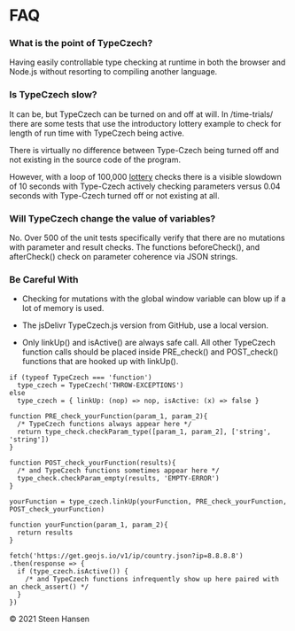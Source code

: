 

# FAQ

### What is the point of TypeCzech?

Having easily controllable type checking at runtime in both the browser and Node.js without resorting to compiling another language.

### Is TypeCzech slow?
  
  It can be, but TypeCzech can be turned on and off at will.
  In /time-trials/ there are some tests that use the 
  introductory lottery example to check for length of run time with TypeCzech being active.

  There is virtually no difference between Type-Czech being
  turned off and not existing in the source code of the program.

  However, with a loop of 100,000 [lottery](../example-snippets/00-Readme-Example.html) checks there is a 
  visible slowdown of 10 seconds with Type-Czech actively
  checking parameters versus 0.04 seconds with Type-Czech
  turned off or not existing at all.

### Will TypeCzech change the value of variables?

  No. Over 500 of the unit tests specifically verify that there are no mutations with parameter and result checks. The functions beforeCheck(), and afterCheck() check
  on parameter coherence via JSON strings.

### Be Careful With
  -  Checking for mutations with the global window variable can blow up if a lot 
  of memory is used.
  -  The jsDelivr TypeCzech.js version from GitHub, use a local version.

  - Only  linkUp() and isActive() are always safe call. All other TypeCzech function calls 
   should be placed inside PRE_check() and POST_check() functions that are hooked up with linkUp().
  
```
if (typeof TypeCzech === 'function')
  type_czech = TypeCzech('THROW-EXCEPTIONS')
else
  type_czech = { linkUp: (nop) => nop, isActive: (x) => false }

function PRE_check_yourFunction(param_1, param_2){ 
  /* TypeCzech functions always appear here */
  return type_check.checkParam_type([param_1, param_2], ['string', 'string'])
}

function POST_check_yourFunction(results){ 
  /* and TypeCzech functions sometimes appear here */
  type_check.checkParam_empty(results, 'EMPTY-ERROR')
}

yourFunction = type_czech.linkUp(yourFunction, PRE_check_yourFunction, POST_check_yourFunction)

function yourFunction(param_1, param_2){
  return results
}

fetch('https://get.geojs.io/v1/ip/country.json?ip=8.8.8.8')
.then(response => {
  if (type_czech.isActive()) {
    /* and TypeCzech functions infrequently show up here paired with an check_assert() */
  }
})
```



&copy; 2021 Steen Hansen


